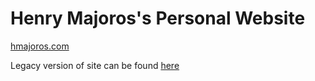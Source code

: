 Henry Majoros's Personal Website
===

[hmajoros.com](http://hmajoros.com)

Legacy version of site can be found [here](http://hmajoros.com/legacy)
